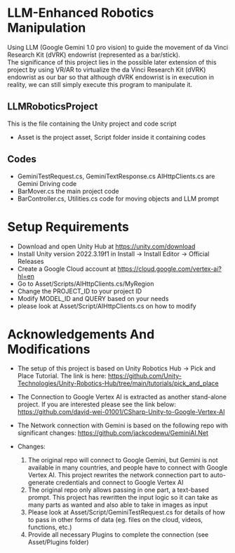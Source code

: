 # LLM-Enhanced Robotics Manipulation
Using LLM (Google Gemini 1.0 pro vision) to guide the movement of da Vinci Research Kit (dVRK) endowrist (represented as a bar/stick).\
The significance of this project lies in the possible later extension of this project by using VR/AR to virtualize the da Vinci Research Kit (dVRK) endowrist as our bar so that although dVRK endowrist is in execution in reality, we can still simply execute this program to manipulate it.
## LLMRoboticsProject
This is the file containing the Unity project and code script
- Asset is the project asset, Script folder inside it containing codes

## Codes
- GeminiTestRequest.cs, GeminiTextResponse.cs AIHttpClients.cs are Gemini Driving code
- BarMover.cs the main project code
- BarController.cs, Utilities.cs code for moving objects and LLM prompt

# Setup Requirements
- Download and open Unity Hub at https://unity.com/download
- Install Unity version 2022.3.19f1 in Install -> Install Editor -> Official Releases
- Create a Google Cloud account at https://cloud.google.com/vertex-ai?hl=en 
- Go to Asset/Scripts/AIHttpClients.cs/MyRegion
- Change the PROJECT_ID to your project ID
- Modify MODEL_ID and QUERY based on your needs
- please look at Asset/Script/AIHttpClients.cs on how to modify

# Acknowledgements And Modifications
- The setup of this project is based on Unity Robotics Hub -> Pick and Place Tutorial. The link is here:
    https://github.com/Unity-Technologies/Unity-Robotics-Hub/tree/main/tutorials/pick_and_place
- The Connection to Google Vertex AI is extracted as another stand-alone project. If you are interested please see the link below:
  https://github.com/david-wei-01001/CSharp-Unity-to-Google-Vertex-AI
- The Network connection with Gemini is based on the following repo with significant changes:
    https://github.com/jackcodewu/GeminiAI.Net

- Changes:
    1. The original repo will connect to Google Gemini, but Gemini is not available in many countries, and people have to connect with Google Vertex AI. This project rewrites the network connection part to auto-generate credentials and connect to Google Vertex AI
    2. The original repo only allows passing in one part, a text-based prompt. This project has rewritten the input logic so it can take as many parts as wanted and also able to take in images as input
    3. Please look at Asset/Script/GeminiTestRequest.cs for details of how to pass in other forms of data (eg. files on the cloud, videos, functions, etc.)
    4. Provide all necessary Plugins to complete the connection (see Asset/Plugins folder)
